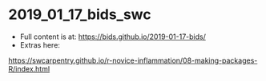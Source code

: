 2019_01_17_bids_swc
===================

-	Full content is at: https://bids.github.io/2019-01-17-bids/
-	Extras here:

https://swcarpentry.github.io/r-novice-inflammation/08-making-packages-R/index.html
